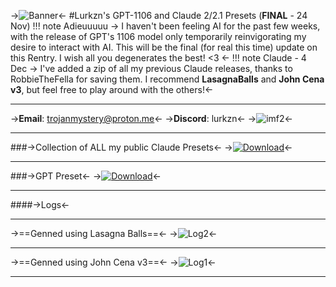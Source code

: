 ->![Banner](https://files.catbox.moe/arnuka.png)<-
#Lurkzn's GPT-1106 and Claude 2/2.1 Presets (**FINAL** - 24 Nov)
!!! note Adieuuuuu
	-> I haven't been feeling AI for the past few weeks, with the release of GPT's 1106 model only temporarily reinvigorating my desire to interact with AI. This will be the final (for real this time) update on this Rentry. I wish all you degenerates the best! <3 <-
!!! note Claude - 4 Dec
	-> I've added a zip of all my previous Claude releases, thanks to RobbieTheFella for saving them. I recommend **LasagnaBalls** and **John Cena v3**, but feel free to play around with the others!<-
***
->**Email**: trojanmystery@proton.me<-
->**Discord**: lurkzn<-
->![imf2](https://i.imgur.com/Z5OYDDT.gif)<-
***
###->Collection of ALL my public Claude Presets<-
->[![Download](https://files.catbox.moe/xpdcbr.png)](https://files.catbox.moe/ksucrk.zip)<-
***
###->GPT Preset<-
->[![Download](https://files.catbox.moe/xpdcbr.png)](https://files.catbox.moe/9ilrby.zip)<-
***
####->Logs<-
***
->==Genned using Lasagna Balls==<-
->![Log2](https://files.catbox.moe/7219ue.jpg)<-
***
->==Genned using John Cena v3==<-
->![Log1](https://files.catbox.moe/tmv5ub.png)<-
***